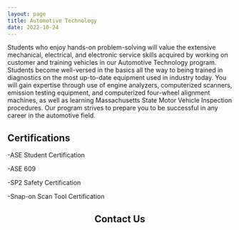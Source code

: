 ```yaml
---
layout: page
title: Automotive Technology
date: 2022-10-24
---
```

Students who enjoy hands-on problem-solving will value the extensive mechanical, electrical, and electronic service skills acquired by working on customer and training vehicles in our Automotive Technology program. Students become well-versed in the basics all the way to being trained in diagnostics on the most up-to-date equipment used in industry today. You will gain expertise through use of engine analyzers, computerized scanners, emission testing equipment, and computerized four-wheel alignment machines, as well as learning Massachusetts State Motor Vehicle Inspection procedures.  Our program strives to prepare you to be successful in any career in the automotive field.

## Certifications 
-ASE Student Certification 

-ASE 609

-SP2 Safety Certification

-Snap-on Scan Tool Certification

<h2 align="center">Contact Us</h2>